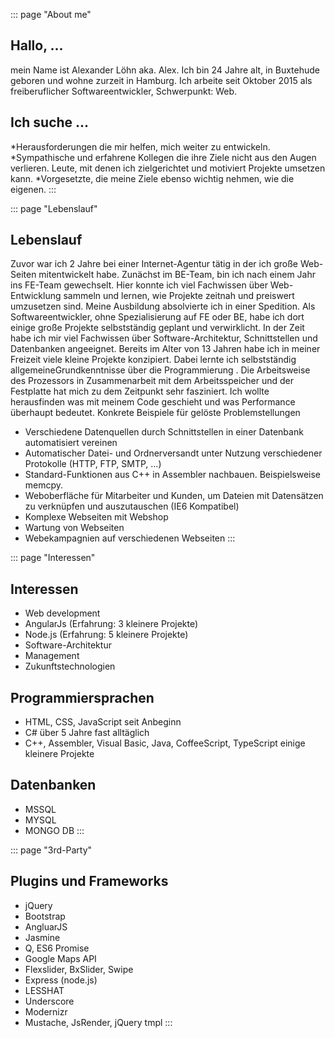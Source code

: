 ::: page "About me"
## Hallo, ...
mein Name ist Alexander Löhn aka. Alex. Ich bin 24 Jahre alt, in Buxtehude geboren und wohne zurzeit in Hamburg.
Ich arbeite seit Oktober 2015 als freiberuflicher Softwareentwickler, Schwerpunkt: Web.

## Ich suche ...
*Herausforderungen die mir helfen, mich weiter zu entwickeln.
*Sympathische und erfahrene Kollegen die ihre Ziele nicht aus den Augen verlieren. Leute, mit denen ich zielgerichtet und motiviert Projekte umsetzen kann.
*Vorgesetzte, die meine Ziele ebenso wichtig nehmen, wie die eigenen.
:::

::: page "Lebenslauf"
## Lebenslauf
Zuvor war ich 2 Jahre bei einer Internet-Agentur tätig in der ich große Web-Seiten mitentwickelt habe. Zunächst im BE-Team, bin ich nach einem Jahr ins FE-Team gewechselt. Hier konnte ich viel Fachwissen über Web-Entwicklung sammeln und lernen, wie Projekte zeitnah und preiswert umzusetzen sind.
Meine Ausbildung absolvierte ich in einer Spedition. Als Softwareentwickler, ohne Spezialisierung auf FE oder BE, habe ich dort einige große Projekte selbstständig geplant und verwirklicht. In der Zeit habe ich mir viel Fachwissen über Software-Architektur, Schnittstellen und Datenbanken angeeignet.
Bereits im Alter von 13 Jahren habe ich in meiner Freizeit viele kleine Projekte konzipiert. Dabei lernte ich selbstständig allgemeineGrundkenntnisse über die Programmierung . Die Arbeitsweise des Prozessors in Zusammenarbeit mit dem Arbeitsspeicher und der Festplatte hat mich zu dem Zeitpunkt sehr fasziniert. Ich wollte herausfinden was mit meinem Code geschieht  und was Performance überhaupt bedeutet.
Konkrete Beispiele für gelöste Problemstellungen

* Verschiedene Datenquellen durch Schnittstellen in einer Datenbank automatisiert vereinen
* Automatischer Datei- und Ordnerversandt unter Nutzung verschiedener Protokolle (HTTP, FTP, SMTP, ...)
* Standard-Funktionen aus C++ in Assembler nachbauen. Beispielsweise memcpy.
* Weboberfläche für Mitarbeiter und Kunden, um Dateien mit Datensätzen zu verknüpfen und auszutauschen (IE6 Kompatibel)
* Komplexe Webseiten mit Webshop
* Wartung von Webseiten
* Webekampagnien auf verschiedenen Webseiten
:::

::: page "Interessen"
## Interessen
* Web development
* AngularJs (Erfahrung: 3 kleinere Projekte)
* Node.js (Erfahrung: 5 kleinere Projekte)
* Software-Architektur
* Management
* Zukunftstechnologien

## Programmiersprachen
* HTML, CSS, JavaScript seit Anbeginn
* C# über 5 Jahre fast alltäglich
* C++, Assembler, Visual Basic, Java, CoffeeScript, TypeScript einige kleinere Projekte

## Datenbanken
* MSSQL
* MYSQL
* MONGO DB
:::

::: page "3rd-Party"
## Plugins und Frameworks
* jQuery
* Bootstrap
* AngluarJS
* Jasmine
* Q, ES6 Promise
* Google Maps API
* Flexslider, BxSlider, Swipe
* Express (node.js)
* LESSHAT
* Underscore
* Modernizr
* Mustache, JsRender, jQuery tmpl
:::
